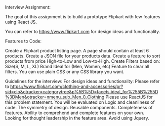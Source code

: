 Interview Assignment:


The goal of this assignment is to build a prototype Flipkart with few features
using React JS.


You can refer to https://www.flipkart.com for design ideas and functionality.

Features to Code:

Create a Flipkart product listing page. A page should contain at least 6 products.
Create a JSON file for your products data. 
Create a feature to sort products from price High-to-Low and Low-to-High.
Create Filters based on:
Size(S, M, L, XL)
Brand
Ideal for (Men, Women, etc)
Feature to clear all filters.
You can use plain CSS or any CSS library you want.



Guidelines for the interview:
For design ideas and functionality: Please refer to https://www.flipkart.com/clothing-and-accessories/pr?sid=clo&otracker=categorytree&p%5B%5D=facets.ideal_for%255B%255D%3DMen&otracker=nmenu_sub_Men_0_Clothing
Please use ReactJS for this problem statement.
You will be evaluated on
Logic and cleanliness of code.
The symmetry of design.
Reusable components.
Completeness of features.
Ability to comprehend and complete features on your own. Looking for thought leadership in the feature area.
Avoid using Jquery.

